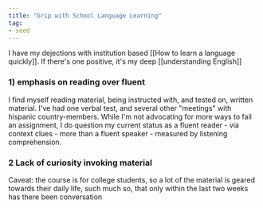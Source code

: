 ```yaml
---
title: "Grip with School Language Learning"
tag: 
- seed
---
```


I have my dejections with institution based [[How to learn a language quickly]]. If there's one positive, it's my deep [[understanding English]]

### 1) emphasis on reading over fluent

I find myself reading material, being instructed with, and tested on, written material. I've had one verbal test, and several other "meetings" with hispanic country-members. While I'm not advocating for more ways to fail an assignment, I do question my current status as a fluent reader - via context clues - more than a fluent speaker - measured by listening comprehension. 

### 2 Lack of curiosity invoking material

Caveat: the course is for college students, so a lot of the material is geared towards their daily life, such much so, that only within the last two weeks has there been conversation 


